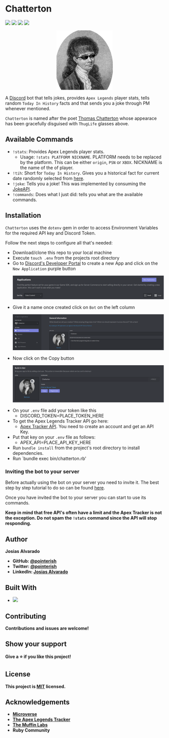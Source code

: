 # Chatterton
![](https://img.shields.io/badge/Microverse-blueviolet)
![](https://img.shields.io/badge/DiscordBot-purple)
![](https://img.shields.io/badge/Ruby-red)
![](https://img.shields.io/badge/Chatterton-yellow)
<p align="center"><img src="./assets/meme-chatterton.png"></p>

A [Discord](https://discord.com) bot that tells jokes, provides `Apex Legends` player stats, tells random `Today In History` facts and that sends you a joke through PM whenever mentioned.

`Chatterton` is named after the poet [Thomas Chatterton](https://en.wikipedia.org/wiki/Thomas_Chatterton) whose appearace has been gracefully disguised with `ThugLife` glasses above.

## Available Commands

* `!stats`: Provides Apex Legends player stats. 
    * Usage: `!stats PLATFORM NICKNAME`. PLATFORM needs to be replaced by the platform. This can be either `origin`, `PSN` or `XBOX`. NICKNAME is the name of the of player.
* `!tih`: Short for `Today In History`. Gives you a historical fact for current date randomly selected from [here](http://history.muffinlabs.com/date).
* `!joke`: Tells you a joke! This was implemented by consuming the [JokeAPI](https://sv443.net/jokeapi/v2/).
* `!commands`: Does what I just did: tells you what are the available commands.

## Installation

`Chatterton` uses the `dotenv` gem in order to access Environment Variables for the required API key and Discord Token.

Follow the next steps to configure all that's needed:

- Download/clone this repo to your local machine
- Execute `touch .env` from the projects root directory
- Go to [Discord's Developer Portal](https://discord.com/developers/applications) to create a new App and click on the `New Application` purple button
    <p align="center"><img src="./assets/appcreate.png"></p>
- Give it a name once created click on `Bot` on the left column
    <p align="center"><img src="./assets/botbutton.png"></p>
- Now click on the Copy button
    <p align="center"><img src="./assets/tokenbutton.png"></p>
- On your `.env` file add your token like this
    - DISCORD_TOKEN=PLACE_TOKEN_HERE
- To get the Apex Legends Tracker API go here:
    - [Apex Tracker API](https://apex.tracker.gg/site-api). You need to create an account and get an API Key.
- Put that key on your `.env` file as follows:
    - APEX_API=PLACE_API_KEY_HERE
- Run `bundle install` from the project's root directory to install dependencies.
- Run `bundle exec bin/chatterton.rb'

### Inviting the bot to your server

Before actually using the bot on your server you need to invite it. The best step by step tutorial to do so can be found [here](https://discordpy.readthedocs.io/en/latest/discord.html).

Once you have invited the bot to your server you can start to use its commands.

<b>Keep in mind that free API's often have a limit and the Apex Tracker is not the exception. Do not spam the `!stats` command since the API will stop responding.

## Author

**Josias Alvarado**

- GitHub: [@pointerish](https://github.com/pointerish)
- Twitter: [@pointerish](https://twitter.com/pointerish)
- LinkedIn: [Josias Alvarado](https://www.linkedin.com/in/josias-alvarado-80901878/)


## Built With

- ![](https://img.shields.io/badge/Ruby-red)

##  Contributing

Contributions and issues are welcome!

## Show your support

Give a ⭐️ if you like this project!

## License

This project is [MIT](./LICENSE) licensed.

## Acknowledgements

- [Microverse](https://microverse.org)
- [The Apex Legends Tracker](https://apex.tracker.gg/site-api)
- [The Muffin Labs](http://history.muffinlabs.com)
- Ruby Community